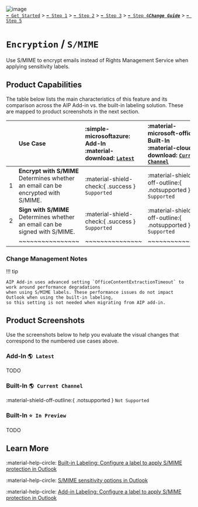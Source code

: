 ![image](https://user-images.githubusercontent.com/43501191/195164735-920ec45a-cd2c-41a1-9d22-6a557ca9ddc3.png)<br>
[`➡️ Get Started`](../../GetStarted.md) > [`➡️ Step 1`](../../AIP2MIPStep1.md) > [`➡️ Step 2`](../../AIP2MIPStep2.md) > [`➡️ Step 3`](../../AIP2MIPStep3.md) > [`➡️ Step 4`](../../AIP2MIPStep4.md)[***`Change Guide`***](../../CompareAIP2MIP.md) > [`➡️ Step 5`](../../AIP2MIPStep5.md)


# `Encryption` / `S/MIME`

Use S/MIME to encrypt emails instead of Rights Management Service when applying sensitivity labels.

## Product Capabilities
The table below lists the main characteristics of this feature and its comparison across the AIP Add-in vs. the built-in labeling solution. These are mapped to product screenshots in the next section. 

|  | Use Case  | :simple-microsoftazure: Add-In<br>:material-download: [`Latest`](https://learn.microsoft.com/en-us/azure/information-protection/rms-client/unifiedlabelingclient-version-release-history)| :material-microsoft-office: Built-In<br>:material-cloud-download: [`Current Channel`](https://learn.microsoft.com/en-us/microsoft-365/compliance/sensitivity-labels-office-apps#support-for-sensitivity-label-capabilities-in-apps) | :material-microsoft-office: Built-In<br>:material-calendar-clock: `Coming Soon` |
| :----                  | :---- | :---- | :---- | :---- | 
| 1 | **Encrypt with S/MIME** <br>Determines whether an email can be encrypted with S/MIME.  | :material-shield-check:{ .success } `Supported`  |  :material-shield-off-outline:{ .notsupported } `Not Supported` | :material-calendar-star:{ .preview } `In Preview` |
| 2 | **Sign with S/MIME** <br>Determines whether an email can be signed with S/MIME.  | :material-shield-check:{ .success } `Supported`  |  :material-shield-off-outline:{ .notsupported } `Not Supported` | :material-calendar-star:{ .preview } `In Preview` |
|  | ~~~~~~~~~~~~~~~~ | ~~~~~~~~~~~~~~~ | ~~~~~~~~~~~~~~~ |  ~~~~~~~~~~~~~~~ | 

### Change Management Notes

!!! tip

    AIP Add-in uses advanced setting `OfficeContentExtractionTimeout` to work around performance degradations 
    when using S/MIME labels. These performance issues do not impact Outlook when using the built-in labeling, 
    so this setting is not needed when migrating from AIP add-in.

## Product Screenshots

Use the screenshots below to help you evaluate the visual changes that correspond to the numbered use cases above. 

### Add-In `🌎 Latest`

TODO

### Built-In `🌎 Current Channel`

:material-shield-off-outline:{ .notsupported } `Not Supported`

### Built-In `⭐ In Preview`

TODO

## Learn More

:material-help-circle: [Built-in Labeling: Configure a label to apply S/MIME protection in Outlook](https://learn.microsoft.com/en-us/microsoft-365/compliance/sensitivity-labels-office-apps#configure-a-label-to-apply-smime-protection-in-outlook)

:material-help-circle: [S/MIME sensitivity options in Outlook](https://insider.office.com/en-us/blog/smime-sensitivity-options-in-outlook)

:material-help-circle: [Add-in Labeling: Configure a label to apply S/MIME protection in Outlook](https://learn.microsoft.com/en-us/azure/information-protection/rms-client/clientv2-admin-guide-customizations#configure-a-label-to-apply-smime-protection-in-outlook)
